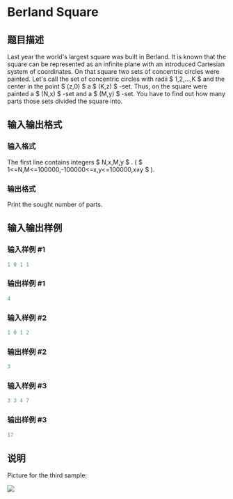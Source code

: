 # Berland Square

## 题目描述

Last year the world's largest square was built in Berland. It is known that the square can be represented as an infinite plane with an introduced Cartesian system of coordinates. On that square two sets of concentric circles were painted. Let's call the set of concentric circles with radii $ 1,2,...,K $ and the center in the point $ (z,0) $ a $ (K,z) $ -set. Thus, on the square were painted a $ (N,x) $ -set and a $ (M,y) $ -set. You have to find out how many parts those sets divided the square into.

## 输入输出格式

### 输入格式

The first line contains integers $ N,x,M,y $ . ( $ 1<=N,M<=100000,-100000<=x,y<=100000,x≠y $ ).

### 输出格式

Print the sought number of parts.

## 输入输出样例

### 输入样例 #1

```cpp
1 0 1 1

```
### 输出样例 #1

```cpp
4

```
### 输入样例 #2

```cpp
1 0 1 2

```
### 输出样例 #2

```cpp
3

```
### 输入样例 #3

```cpp
3 3 4 7

```
### 输出样例 #3

```cpp
17

```
## 说明

Picture for the third sample:

![](https://cdn.luogu.com.cn/upload/vjudge_pic/CF40C/2cbc1b11f61c4374685f70e7f8bc84de2c325b0f.png)

